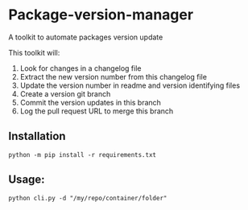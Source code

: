 # Package-version-manager
A toolkit to automate packages version update

This toolkit will:
1. Look for changes in a changelog file
2. Extract the new version number from this changelog file
3. Update the version number in readme and version identifying files
4. Create a version git branch
5. Commit the version updates in this branch
6. Log the pull request URL to merge this branch

## Installation
```shell script
python -m pip install -r requirements.txt
```

## Usage:
```shell script
python cli.py -d "/my/repo/container/folder"
```
